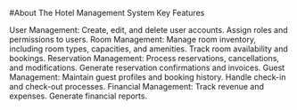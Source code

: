 #About The Hotel Management System
Key Features

User Management:
Create, edit, and delete user accounts.
Assign roles and permissions to users.
Room Management:
Manage room inventory, including room types, capacities, and amenities.
Track room availability and bookings.
Reservation Management:
Process reservations, cancellations, and modifications.
Generate reservation confirmations and invoices.
Guest Management:
Maintain guest profiles and booking history.
Handle check-in and check-out processes.
Financial Management:
Track revenue and expenses.
Generate financial reports.
